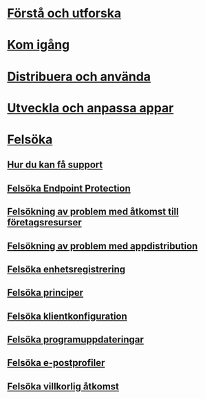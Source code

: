 # [Förstå och utforska](/intune/understand-explore/introduction-to-microsoft-intune)
# [Kom igång](/intune/get-started/what-to-know-before-you-start-microsoft-intune)
<!-- # [Plan and Design](/intune/plan-design/ways-to-do-enterprise-mobility) -->
# [Distribuera och använda](/intune/deploy-use/overview-of-device-and-app-lifecycles-in-microsoft-intune)
# [Utveckla och anpassa appar](/intune/develop/intune-app-sdk)

# [Felsöka](general-troubleshooting-tips-for-microsoft-intune.md)
## [Hur du kan få support](how-to-get-support-for-microsoft-intune.md)
## [Felsöka Endpoint Protection](Troubleshoot-Endpoint-Protection-in-microsoft-intune.md)
## [Felsökning av problem med åtkomst till företagsresurser](Troubleshoot-company-resource-access-problems-with-microsoft-intune.md)
## [Felsökning av problem med appdistribution](Troubleshoot-app-deployment-problems-in-microsoft-intune.md)
## [Felsöka enhetsregistrering](troubleshoot-device-enrollment-in-intune.md)
## [Felsöka principer](Troubleshoot-policies-in-microsoft-intune.md)
## [Felsöka klientkonfiguration](Troubleshoot-client-setup-in-microsoft-intune.md)
## [Felsöka programuppdateringar](Troubleshoot-software-updates-in-microsoft-intune.md)
## [Felsöka e-postprofiler](Troubleshoot-email-profiles-in-microsoft-intune.md)
## [Felsöka villkorlig åtkomst](troubleshoot-conditional-access.md)

<!--HONumber=Jun16_HO4-->


